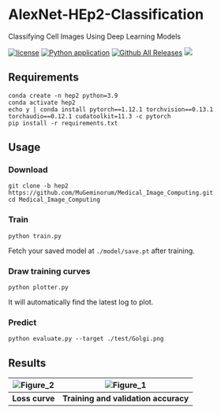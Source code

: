 # AlexNet-HEp2-Classification

Classifying Cell Images Using Deep Learning Models

[![license](https://img.shields.io/github/license/MuGeminorum/Medical_Image_Computing.svg)](https://github.com/MuGeminorum/Medical_Image_Computing/blob/master/LICENSE)
[![Python application](https://github.com/MuGeminorum/Medical_Image_Computing/workflows/Python%20application/badge.svg)](https://github.com/MuGeminorum/Medical_Image_Computing/actions)
[![Github All Releases](https://img.shields.io/github/downloads-pre/MuGeminorum/Medical_Image_Computing/v1.2/total)](https://github.com/MuGeminorum/Medical_Image_Computing/releases)
[![](https://img.shields.io/badge/wiki-HEp2-3572a5.svg)](https://github.com/MuGeminorum/Medical_Image_Computing/wiki/Chapter-III-%E2%80%90-Classifying-Cell-Images-Using-Deep-Learning-Models)

## Requirements
```
conda create -n hep2 python=3.9
conda activate hep2
echo y | conda install pytorch==1.12.1 torchvision==0.13.1 torchaudio==0.12.1 cudatoolkit=11.3 -c pytorch
pip install -r requirements.txt
```

## Usage
### Download
```
git clone -b hep2 https://github.com/MuGeminorum/Medical_Image_Computing.git
cd Medical_Image_Computing
```

### Train
```
python train.py
```
Fetch your saved model at `./model/save.pt` after training.

### Draw training curves
```
python plotter.py
```
It will automatically find the latest log to plot.

### Predict
```
python evaluate.py --target ./test/Golgi.png
```

## Results
| ![Figure_2](https://github.com/MuGeminorum/AlexNet-HEp2-Classification/assets/20459298/5355ea0d-58c2-46d5-9aa6-88d07b237ba9) | ![Figure_1](https://github.com/MuGeminorum/AlexNet-HEp2-Classification/assets/20459298/f8f14be5-a6db-494c-b11a-36b1a3b36a26) |
| :--------------------------------------------------------------------------------------------------------------------------: | :--------------------------------------------------------------------------------------------------------------------------: |
|                                                        **Loss curve**                                                        |                                             **Training and validation accuracy**                                             |
